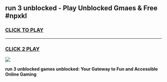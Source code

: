 
## run 3 unblocked - Play Unblocked Gmaes & Free #npxkl
<h3>
<a href="https://premium.freeplayer.one?title=run_3_unblocked&ref=03M">CLICK TO PLAY</a></h3>
<hr>

<h3>
<a href="https://premium.freeplayer.one?title=run_3_unblocked&ref=03M">CLICK 2 PLAY</a>
  
</h3>

<a href="https://premium.freeplayer.one?title=run_3_unblocked&ref=03M"><img src="https://clearcache.store/games.png"></a>


**run 3 unblocked games unblocked: Your Gateway to Fun and Accessible Online Gaming**

